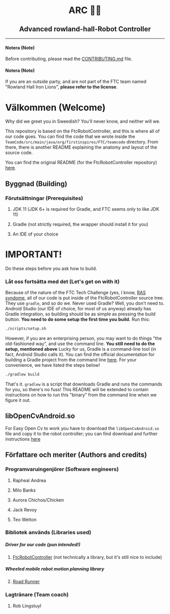 <h1 align="center">ARC 🧑‍💻</h1>
<h2 align="center">Advanced rowland-hall-Robot Controller</h2>

---

#### Notera (Note)
Before contributing, please read the [CONTRIBUTING.md](https://github.com/Rowland-Hall-Iron-Lions/ARC/blob/master/CONTRIBUTING.md) file.

#### Notera (Note)
If you are an outside party, and are not part of the FTC team named "Rowland Hall Iron Lions", **please refer to the license**.

# Välkommen (Welcome)
Why did we greet you in Sweedish? You'll never know, and neither will we.

This repository is based on the FtcRobotController, and this is where all of our code goes. You can find the code that we wrote inside the `TeamCode/src/main/java/org/firstinspires/FTC/teamcode` directory. From there, there is another README explaining the anatomy and layout of the source code.

You can find the original README (for the FtcRobotController repository) [here](https://github.com/FIRST-Tech-Challenge/FtcRobotController).

## Byggnad (Building)
### Förutsättningar (Prerequisites)
 1. JDK 11 (JDK 6+ is required for Gradle, and FTC seems only to like JDK 11)

 2. Gradle (not strictly required, the wrapper should install it for you)

 3. An IDE of your choice

# IMPORTANT!
Do these steps before you ask how to build.

### Låt oss fortsätta med det (Let's get on with it)
Because of the nature of the FTC Tech Challenge (yes, I know, [RAS syndome](https://en.wikipedia.org/wiki/RAS_syndrome), all of our code is put inside of the FtcRobotController source tree. They use `gradle`, and so do we. Never used Gradle? Well, you don't need to. Android Studio (our IDE of choice, for most of us anyway) already has Gradle integration, so building should be as simple as pressing the build button. **You need to do some setup the first time you build.** Run this:
```bash
./scripts/setup.sh
```

However, if you are an enterprising person, you may want to do things "the old-fashioned way", and use the command line. **You still need to do the setup, mentioned above** Lucky for us, Gradle is a command-line tool (in fact, Android Studio calls it). You can find the official documentation for building a Gradle project from the command line [here](https://spring.io/guides/gs/gradle/). For your convenience, we have listed the steps below!

```bash
./gradlew build
```

That's it. `gradlew` is a script that downloads Gradle and runs the commands for you, so there's no fuss! This README will be extended to contain instructions on how to run this "binary" from the command line when we figure it out.

## libOpenCvAndroid.so
For Easy Open Cv to work you have to download the `libOpenCvAndroid.so` file and copy it to the robot controller; you can find download and further instructions [here](https://github.com/OpenFTC/EasyOpenCV)

## Författare och meriter (Authors and credits)
### Programvaruingenjörer (Software engineers)
 1. Rapheal Andrea

 2. Milo Banks

 3. Aurora Chichos/Chicken

 4. Jack Revoy

 5. Teo Welton

### Bibliotek används (Libraries used)
##### Driver for our code (pun intended!)
 1. [FtcRobotController](https://github.com/FIRST-Tech-Challenge/FtcRobotController) (not technically a library, but it's still nice to include)

##### Wheeled mobile robot motion planning library
 2. [Road Runner](https://github.com/acmerobotics/road-runner)

### Lagtränare (Team coach)
 1. Rob Lingstuyl


